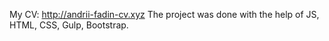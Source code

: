 My CV: http://andrii-fadin-cv.xyz 
The project was done with the help of JS, HTML, CSS, Gulp, Bootstrap.
